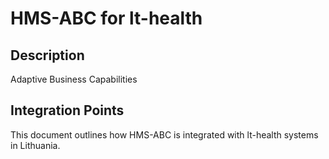 # HMS-ABC for lt-health

## Description

Adaptive Business Capabilities

## Integration Points

This document outlines how HMS-ABC is integrated with lt-health systems in Lithuania.
